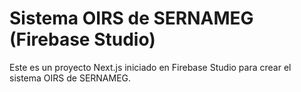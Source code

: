 # Sistema OIRS de SERNAMEG (Firebase Studio)

Este es un proyecto Next.js iniciado en Firebase Studio para crear el sistema OIRS de SERNAMEG.
